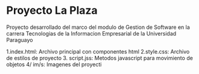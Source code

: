 # Proyecto La Plaza
Proyecto desarrollado del marco del modulo de Gestion de Software en la carrera Tecnologias de la Informacion Empresarial de la Universidad Paraguayo 

1.index.html: Archivo principal con componentes html
2.style.css: Archivo de estilos de proyecto
3. script.jss: Metodos javascript para movimiento de objetos
4/ im/s: Imagenes del proyecti
